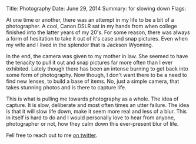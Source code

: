 Title: Photography
Date: June 29, 2014
Summary: for slowing down
Flags:

At one time or another, there was an attempt in my life to be a bit of a photographer. A cool, Canon DSLR sat in my hands from when college finished into the latter years of my 20's. For some reason, there was always a form of hesitation to take it out of it's case and snap pictures. Even when my wife and I lived in the splendor that is Jackson Wyoming.

In the end, the camera was given to my mother in law. She seemed to have the tenacity to pull it out and snap pictures far more often than I ever exhibited. Lately though there has been an intense burning to get back into some form of photography. Now though, I don't want there to be a need to find new lenses, to build a base of items. No, just a simple camera, that takes stunning photos and is there to capture life.

This is what is pulling me towards photography as a whole. The idea of capture. It is slow, deliberate and most often times an utter failure. The idea is that it will slow life down, make it seem more real and less of a blur. This in itself is hard to do and I would personally love to hear from anyone, photographer or not, how they calm down this ever-present blur of life.

Fell free to reach out to me [on twitter][1].

[1]: https://twitter.com/braidn
